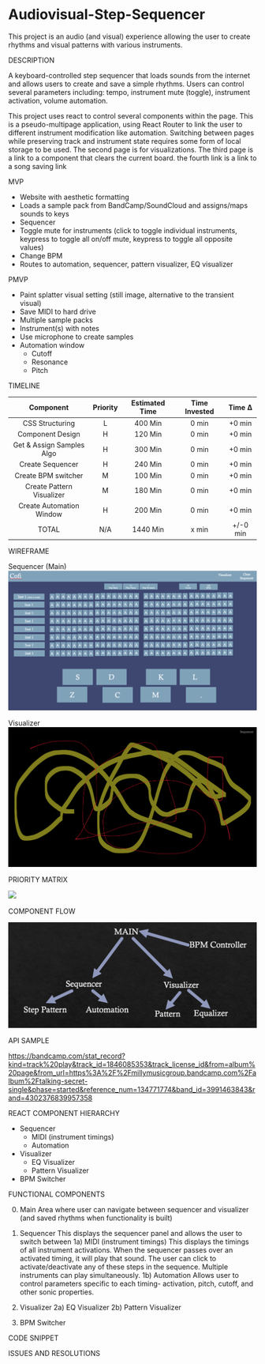 # Audiovisual-Step-Sequencer

This project is an audio (and visual) experience allowing the user to create rhythms and visual patterns with various instruments.

DESCRIPTION

A keyboard-controlled step sequencer that loads sounds from the internet and allows users to create and save a simple rhythms. Users can control several parameters including: tempo, instrument mute (toggle), instrument activation, volume automation.

This project uses react to control several components within the page. This is a pseudo-multipage application, using React Router to link the user to different instrument modification like automation. Switching between pages while preserving track and instrument state requires some form of local storage to be used. The second page is for visualizations. The third page is a link to a component that clears the current board. the fourth link is a link to a song saving link


MVP

- Website with aesthetic formatting
- Loads a sample pack from BandCamp/SoundCloud and assigns/maps sounds to keys
- Sequencer
- Toggle mute for instruments (click to toggle individual instruments, keypress to toggle all on/off mute, keypress to toggle all opposite values)
- Change BPM
- Routes to automation, sequencer, pattern visualizer, EQ visualizer


PMVP

- Paint splatter visual setting (still image, alternative to the transient visual)
- Save MIDI to hard drive
- Multiple sample packs
- Instrument(s) with notes
- Use microphone to create samples
- Automation window
    - Cutoff
    - Resonance
    - Pitch

TIMELINE

| Component                   | Priority | Estimated Time | Time Invested | Time ∆   |
| :-------------------------: | :------: | :------------: | :-----------: | :------: |
| CSS Structuring             |    L     |   400 Min      |     0 min     | +0 min |
| Component Design            |    H     |   120 Min      |     0 min     | +0 min |
| Get & Assign Samples Algo   |    H     |   300 Min      |     0 min     | +0 min |
| Create Sequencer            |    H     |   240 Min      |     0 min     | +0 min |
| Create BPM switcher         |    M     |   100 Min      |     0 min     | +0 min |
| Create Pattern Visualizer   |    M     |   180 Min      |     0 min     | +0 min |
| Create Automation Window    |    H     |   200 Min      |     0 min     | +0 min |
|     TOTAL        |   N/A    |   1440 Min      |   x min     | +/-0 min |


WIREFRAME

Sequencer (Main)
![](./images/sequencer.png)

Visualizer
![](./images/visualizer.png)

PRIORITY MATRIX

![](./images/priority_matrix.jpeg)

COMPONENT FLOW

![](./images/component_flow.png)

API SAMPLE

https://bandcamp.com/stat_record?kind=track%20play&track_id=1846085353&track_license_id&from=album%20page&from_url=https%3A%2F%2Fmillymusicgroup.bandcamp.com%2Falbum%2Ftalking-secret-single&phase=started&reference_num=134771774&band_id=3991463843&rand=4302376839957358

REACT COMPONENT HIERARCHY

- Sequencer
    - MIDI (instrument timings)
    - Automation
- Visualizer
    - EQ Visualizer
    - Pattern Visualizer
- BPM Switcher

FUNCTIONAL COMPONENTS

0) Main
    Area where user can navigate between sequencer and visualizer (and saved rhythms when functionality is built)
1) Sequencer
    This displays the sequencer panel and allows the user to switch between
1a) MIDI (instrument timings)
    This displays the timings of all instrument activations. When the sequencer passes over an activated timing, it will play that sound. The user can click to activate/deactivate any of these steps in the sequence. Multiple instruments can play simultaneously.
1b) Automation
    Allows user to control parameters specific to each timing- activation, pitch, cutoff, and other sonic properties.

2) Visualizer
2a) EQ Visualizer
2b) Pattern Visualizer

3) BPM Switcher

CODE SNIPPET

ISSUES AND RESOLUTIONS